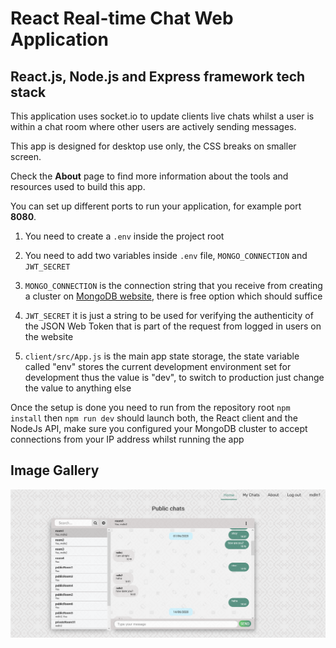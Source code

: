 # React Real-time Chat Web Application

## React.js, Node.js and Express framework tech stack

This application uses socket.io to update clients live chats whilst a user is within a chat room where other users are actively sending messages.

This app is designed for desktop use only, the CSS breaks on smaller screen.

Check the **About** page to find more information about the tools and resources used to build this app.

You can set up different ports to run your application, for example port **8080**.

1. You need to create a `.env` inside the project root

2. You need to add two variables inside `.env` file,  `MONGO_CONNECTION` and `JWT_SECRET`

3. `MONGO_CONNECTION` is the connection string that you receive from creating a cluster on [MongoDB website](https://cloud.mongodb.com/), there is free option which should suffice

4. `JWT_SECRET` it is just a string to be used for verifying the authenticity of the JSON Web Token that is part of the request from logged in users on the website

5. `client/src/App.js` is the main app state storage, the state variable called "env" stores the current development environment set for development thus the value is "dev", to switch to production just change the value to anything else

Once the setup is done you need to run from the repository root `npm install` then `npm run dev` should launch both, the React client and the NodeJs API, make sure you configured your MongoDB cluster to accept connections from your IP address whilst running the app

## Image Gallery

![Desktop screenshot](https://github.com/mdLn1/ReactRealtimeChat/blob/master/assets/desktop.png "web app desktop view")